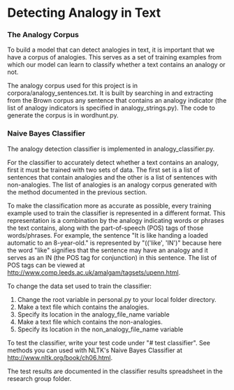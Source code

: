 # Detecting Analogy in Text

### The Analogy Corpus
To build a model that can detect analogies in text, it is important that we have a corpus of analogies. This serves as a set of training examples from which our model can learn to classify whether a text contains an analogy or not.

The analogy corpus used for this project is in corpora/analogy_sentences.txt. It is built by searching in and extracting from the Brown corpus any sentence that contains an analogy indicator (the list of analogy indicators is specified in analogy_strings.py). The code to generate the corpus is in wordhunt.py.



### Naive Bayes Classifier
The analogy detection classifier is implemented in analogy_classifier.py.

For the classifier to accurately detect whether a text contains an analogy, first it must be trained with two sets of data. The first set is a list of sentences that contain analogies and the other is a list of sentences with non-analogies. The list of analogies is an analogy corpus generated with the method documented in the previous section.

To make the classification more as accurate as possible, every training example used to train the classifier is represented in a different format. This representation is a combination by the analogy indicating words or phrases the text contains, along with the part-of-speech (POS) tags of those words/phrases. For example, the sentence "It is like handing a loaded automatic to an 8-year-old." is represented by "(('like', 'IN')" because here the word "like" signifies that the sentence may have an analogy and it serves as an IN (the POS tag for conjunction) in this sentence. The list of POS tags can be viewed at http://www.comp.leeds.ac.uk/amalgam/tagsets/upenn.html.

To change the data set used to train the classifier:
1. Change the root variable in personal.py to your local folder directory.
2. Make a text file which contains the analogies.
3. Specify its location in the analogy_file_name variable
4. Make a text file which contains the non-analogies.
5. Specify its location in the non_analogy_file_name variable

To test the classifier, write your test code under "# test classifier".
See methods you can used with NLTK's Naive Bayes Classifier at http://www.nltk.org/book/ch06.html.

The test results are documented in the classifier results spreadsheet in the research group folder.
